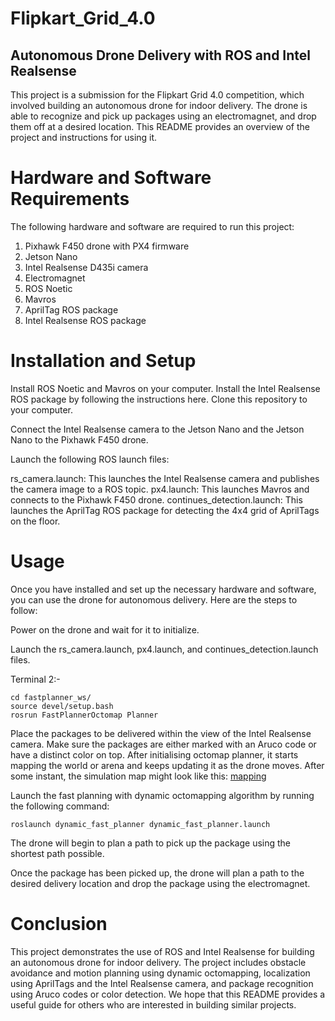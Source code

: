 # Flipkart_Grid_4.0

## Autonomous Drone Delivery with ROS and Intel Realsense
This project is a submission for the Flipkart Grid 4.0 competition, which involved building an autonomous drone for indoor delivery. The drone is able to recognize and pick up packages using an electromagnet, and drop them off at a desired location. This README provides an overview of the project and instructions for using it.

# Hardware and Software Requirements
The following hardware and software are required to run this project:

 1. Pixhawk F450 drone with PX4 firmware
 2. Jetson Nano
 3. Intel Realsense D435i camera
 4. Electromagnet
 5. ROS Noetic
 6. Mavros
 7. AprilTag ROS package
 8. Intel Realsense ROS package

# Installation and Setup
Install ROS Noetic and Mavros on your computer.
Install the Intel Realsense ROS package by following the instructions here.
Clone this repository to your computer.

Connect the Intel Realsense camera to the Jetson Nano and the Jetson Nano to the Pixhawk F450 drone.

Launch the following ROS launch files:

rs_camera.launch: This launches the Intel Realsense camera and publishes the camera image to a ROS topic.
px4.launch: This launches Mavros and connects to the Pixhawk F450 drone.
continues_detection.launch: This launches the AprilTag ROS package for detecting the 4x4 grid of AprilTags on the floor.
# Usage
Once you have installed and set up the necessary hardware and software, you can use the drone for autonomous delivery. Here are the steps to follow:

Power on the drone and wait for it to initialize.

Launch the rs_camera.launch, px4.launch, and continues_detection.launch files.

Terminal 2:-
```linux
cd fastplanner_ws/
source devel/setup.bash
rosrun FastPlannerOctomap Planner
```

Place the packages to be delivered within the view of the Intel Realsense camera. Make sure the packages are either marked with an Aruco code or have a distinct color on top.
After initialising octomap planner, it starts mapping the world or arena and keeps updating it as the drone moves. After some instant, the simulation map might look like this:
[mapping](https://drive.google.com/file/d/1_8zCU0z9IMnXSRZCPZbIK8TlVkvbCXtK/view?usp=drive_link)

Launch the fast planning with dynamic octomapping algorithm by running the following command:

```linux
roslaunch dynamic_fast_planner dynamic_fast_planner.launch
```
The drone will begin to plan a path to pick up the package using the shortest path possible.

Once the package has been picked up, the drone will plan a path to the desired delivery location and drop the package using the electromagnet.

# Conclusion
This project demonstrates the use of ROS and Intel Realsense for building an autonomous drone for indoor delivery. The project includes obstacle avoidance and motion planning using dynamic octomapping, localization using AprilTags and the Intel Realsense camera, and package recognition using Aruco codes or color detection. We hope that this README provides a useful guide for others who are interested in building similar projects.
